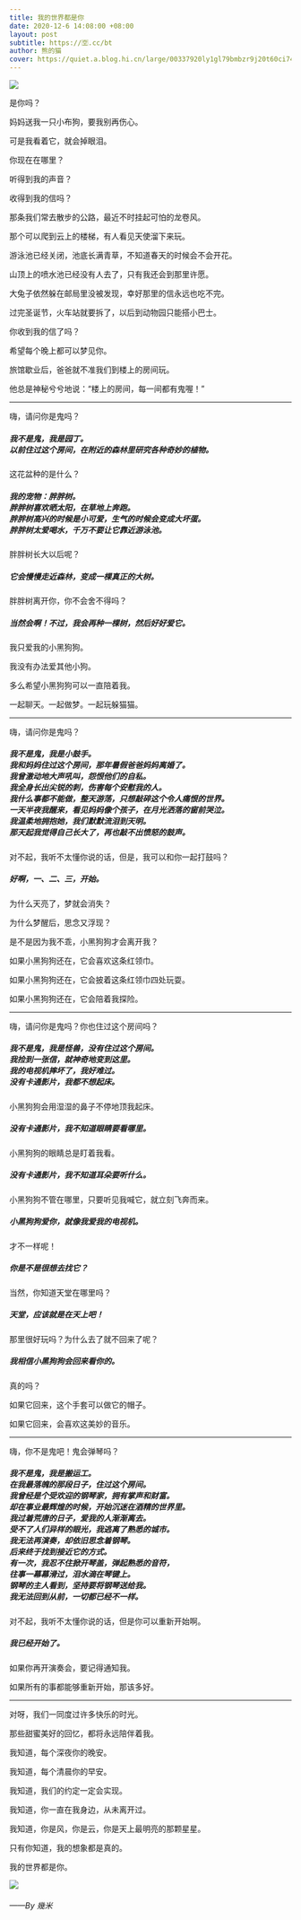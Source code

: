 ```yaml
---
title: 我的世界都是你
date: 2020-12-6 14:08:00 +08:00
layout: post
subtitle: https://🈳.cc/bt
author: 熊的猫
cover: https://quiet.a.blog.hi.cn/large/00337920ly1gl79bmbzr9j20t60ci74u.jpg
---
```


![](https://quiet.a.blog.hi.cn/large/00337920ly1glhai8m1z7j20m809ydls.jpg)

是你吗？

妈妈送我一只小布狗，要我别再伤心。

可是我看着它，就会掉眼泪。

你现在在哪里？

听得到我的声音？

收得到我的信吗？

那条我们常去散步的公路，最近不时挂起可怕的龙卷风。

那个可以爬到云上的楼梯，有人看见天使溜下来玩。

游泳池已经关闭，池底长满青草，不知道春天的时候会不会开花。

山顶上的喷水池已经没有人去了，只有我还会到那里许愿。

大兔子依然躲在邮局里没被发现，幸好那里的信永远也吃不完。

过完圣诞节，火车站就要拆了，以后到动物园只能搭小巴士。

你收到我的信了吗？

希望每个晚上都可以梦见你。

旅馆歇业后，爸爸就不准我们到楼上的房间玩。

他总是神秘兮兮地说：“楼上的房间，每一间都有鬼喔！”

------------

嗨，请问你是鬼吗？
##### 我不是鬼，我是园丁。<br />以前住过这个房间，在附近的森林里研究各种奇妙的植物。

这花盆种的是什么？
##### 我的宠物：胖胖树。<br />胖胖树喜欢晒太阳，在草地上奔跑。<br />胖胖树高兴的时候是小可爱，生气的时候会变成大坏蛋。<br />胖胖树太爱喝水，千万不要让它靠近游泳池。

胖胖树长大以后呢？
##### 它会慢慢走近森林，变成一棵真正的大树。

胖胖树离开你，你不会舍不得吗？
##### 当然会啊！不过，我会再种一棵树，然后好好爱它。

我只爱我的小黑狗狗。

我没有办法爱其他小狗。

多么希望小黑狗狗可以一直陪着我。

一起聊天。一起做梦。一起玩躲猫猫。

------------

嗨，请问你是鬼吗？
##### 我不是鬼，我是小鼓手。<br />我和妈妈住过这个房间，那年暑假爸爸妈妈离婚了。<br />我曾激动地大声吼叫，怨恨他们的自私。<br />我全身长出尖锐的刺，伤害每个安慰我的人。<br />我什么事都不能做，整天游荡，只想敲碎这个令人痛恨的世界。<br />一天半夜我醒来，看见妈妈像个孩子，在月光洒落的窗前哭泣。<br />我温柔地拥抱她，我们默默流泪到天明。<br />那天起我觉得自己长大了，再也敲不出愤怒的鼓声。

对不起，我听不太懂你说的话，但是，我可以和你一起打鼓吗？
##### 好啊，一、二、三，开始。

为什么天亮了，梦就会消失？

为什么梦醒后，思念又浮现？

是不是因为我不乖，小黑狗狗才会离开我？

如果小黑狗狗还在，它会喜欢这条红领巾。

如果小黑狗狗还在，它会披着这条红领巾四处玩耍。

如果小黑狗狗还在，它会陪着我探险。

------------

嗨，请问你是鬼吗？你也住过这个房间吗？
##### 我不是鬼，我是怪兽，没有住过这个房间。<br />我捡到一张信，就神奇地变到这里。<br />我的电视机摔坏了，我好难过。<br />没有卡通影片，我都不想起床。

小黑狗狗会用湿湿的鼻子不停地顶我起床。
##### 没有卡通影片，我不知道眼睛要看哪里。

小黑狗狗的眼睛总是盯着我看。
##### 没有卡通影片，我不知道耳朵要听什么。

小黑狗狗不管在哪里，只要听见我喊它，就立刻飞奔而来。
##### 小黑狗狗爱你，就像我爱我的电视机。

才不一样呢！
##### 你是不是很想去找它？

当然，你知道天堂在哪里吗？
##### 天堂，应该就是在天上吧！

那里很好玩吗？为什么去了就不回来了呢？
##### 我相信小黑狗狗会回来看你的。

真的吗？

如果它回来，这个手套可以做它的帽子。

如果它回来，会喜欢这美妙的音乐。

------------

嗨，你不是鬼吧！鬼会弹琴吗？
##### 我不是鬼，我是搬运工。<br />在我最落魄的那段日子，住过这个房间。<br />我曾经是个受欢迎的钢琴家，拥有掌声和财富。<br />却在事业最辉煌的时候，开始沉迷在酒精的世界里。<br />我过着荒唐的日子，爱我的人渐渐离去。<br />受不了人们异样的眼光，我逃离了熟悉的城市。<br />我无法再演奏，却依旧思念着钢琴。<br />后来终于找到接近它的方式。<br />有一次，我忍不住掀开琴盖，弹起熟悉的音符，<br />往事一幕幕滑过，泪水滴在琴键上。<br />钢琴的主人看到，坚持要将钢琴送给我。<br />我无法回到从前，一切都已经不一样。

对不起，我听不太懂你说的话，但是你可以重新开始啊。
##### 我已经开始了。

如果你再开演奏会，要记得通知我。

如果所有的事都能够重新开始，那该多好。

------------

对呀，我们一同度过许多快乐的时光。

那些甜蜜美好的回忆，都将永远陪伴着我。

我知道，每个深夜你的晚安。

我知道，每个清晨你的早安。

我知道，我们的约定一定会实现。

我知道，你一直在我身边，从未离开过。

我知道，你是风，你是云，你是天上最明亮的那颗星星。

只有你知道，我的想象都是真的。

我的世界都是你。

![](https://quiet.a.blog.hi.cn/large/00337920ly1glhai8ioc3j20m809s0ya.jpg)

###### ——By 幾米